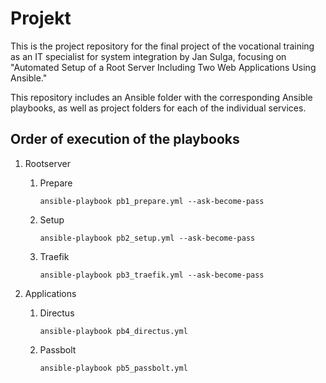 # Projekt

This is the project repository for the final project of the vocational training as an IT specialist for system integration by Jan Sulga, focusing on "Automated Setup of a Root Server Including Two Web Applications Using Ansible."

This repository includes an Ansible folder with the corresponding Ansible playbooks, as well as project folders for each of the individual services.

## Order of execution of the playbooks

1. Rootserver
    1. Prepare

        ``` shell
        ansible-playbook pb1_prepare.yml --ask-become-pass 
        ```

    2. Setup

        ```shell
        ansible-playbook pb2_setup.yml --ask-become-pass 
        ```

    3. Traefik

        ``` shell
        ansible-playbook pb3_traefik.yml --ask-become-pass 
        ```

2. Applications
   1. Directus

        ```shell
        ansible-playbook pb4_directus.yml 
        ```

   2. Passbolt

        ```shell
        ansible-playbook pb5_passbolt.yml
        ```
